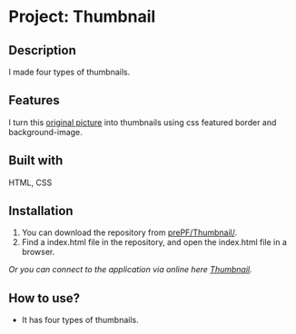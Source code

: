 # Project: Thumbnail

## Description

I made four types of thumbnails. 

## Features

I turn this [original picture](https://leiachung41.github.io/prePF/Thumbnail/image/giraffe.jpg) into thumbnails using css featured border and background-image.

## Built with

HTML, CSS

## Installation

1. You can download the repository from
[prePF/Thumbnail/](https://github.com/leiachung41/prePF/tree/master/Thumbnail/).
2. Find a index.html file in the repository, and open the index.html file in a browser.

*Or you can connect to the application via online here [Thumbnail](https://leiachung41.github.io/prePF/Thumbnail/index.html).*

## How to use?

  - It has four types of thumbnails.
